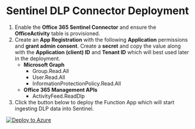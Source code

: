 
# Sentinel DLP Connector Deployment
1. Enable the **Office 365 Sentinel Connector** and ensure the **OfficeActivity** table is provisioned.
2. Create an **App Registration** with the following **Application** permissions and **grant admin consent**. Create a **secret** and copy the value along with the **Application (client) ID** and **Tenant ID** which will best used later in the deployment.
    - **Microsoft Graph**
        - Group.Read.All
        - User.Read.All
        - InformationProtectionPolicy.Read.All
    - **Office 365 Management APIs**
        - ActivityFeed.ReadDlp
3. Click the button below to deploy the Function App which will start ingesting DLP data into Sentinel.

[![Deploy to Azure](https://aka.ms/deploytoazurebutton)](https://portal.azure.com/#create/Microsoft.Template/uri/https%3A%2F%2Fraw.githubusercontent.com%2Fanders-alex%2FO365-ActivityFeed-AzureFunction%2FSentinel_Deployment%2FSentinel_Deployment2%2Fmain.json)

